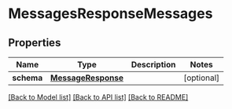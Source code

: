 # MessagesResponseMessages

## Properties
Name | Type | Description | Notes
------------ | ------------- | ------------- | -------------
**schema** | [**MessageResponse**](MessageResponse.md) |  | [optional] 

[[Back to Model list]](../README.md#documentation-for-models) [[Back to API list]](../README.md#documentation-for-api-endpoints) [[Back to README]](../README.md)


